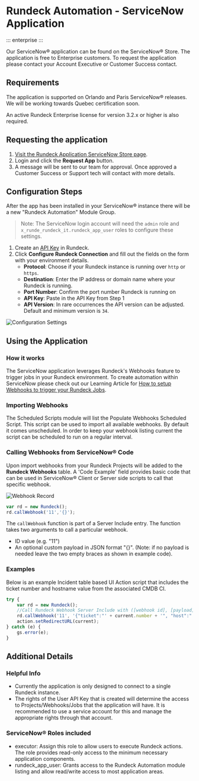 # Rundeck Automation - ServiceNow Application

::: enterprise
:::

Our ServiceNow&reg; application can be found on the ServiceNow&reg; Store.  The application is free to Enterprise customers.  To request the application please contact your Account Executive or Customer Success contact.

## Requirements

The application is supported on Orlando and Paris ServiceNow&reg; releases.  We will be working towards Quebec certification soon.

An active Rundeck Enterprise license for version 3.2.x or higher is also required.

## Requesting the application

1. [Visit the Rundeck Application ServiceNow Store page](https://store.servicenow.com/sn_appstore_store.do#!/store/application/6e8e2effdb8f041034a5d487f49619e2/1.0.6).
1. Login and click the **Request App** button.
1. A message will be sent to our team for approval.  Once approved a Customer Success or Support tech will contact with more details.

## Configuration Steps

After the app has been installed in your ServiceNow&reg; instance there will be a new "Rundeck Automation" Module Group.

> Note: The ServiceNow login account will need the `admin` role and `x_runde_rundeck_it.rundeck_app_user` roles to configure these settings.

1. Create an [API Key](/manual/10-user.md#user-api-tokens) in Rundeck.
1. Click **Configure Rundeck Connection** and fill out the fields on the form with your environment details.
    - **Protocol**: Choose if your Rundeck instance is running over `http` or `https`.
    - **Destination**: Enter the IP address or domain name where your Rundeck is running.
    - **Port Number**: Confirm the port number Rundeck is running on
    - **API Key**: Paste in the API Key from Step 1
    - **API Version**: In rare occurrences the API version can be adjusted.  Default and minimum version is `34`.

![Configuration Settings](@assets/img/sn-properties-config.png)


## Using the Application

### How it works
The ServiceNow application leverages Rundeck's Webhooks feature to trigger jobs in your Rundeck environment.  To create automation within ServiceNow please check out our Learning Article for [How to setup Webhooks to trigger your Rundeck Jobs](/learning/howto/using-webhooks.md).

### Importing Webhooks

The Scheduled Scripts module will list the Populate Webhooks Scheduled Script.  This script can be used to import all available webhooks.  By default it comes unscheduled.  In order to keep your webhook listing current the script can be scheduled to run on a regular interval.

### Calling Webhooks from ServiceNow&reg; Code

Upon import webhooks from your Rundeck Projects will be added to the **Rundeck Webhooks** table.  A 'Code Example' field provides basic code that can be used in ServiceNow&reg; Client or Server side scripts to call that specific webhook.

![Webhook Record](@assets/img/sn-webhook-record.png)

```javascript
var rd = new Rundeck();
rd.callWebhook('11','{}');
```
The `callWebhook` function is part of a Server Include entry. The function takes two arguments to call a particular webhook.
 - ID value (e.g. "11")
 - An optional custom payload in JSON format "{}".  (Note: if no payload is needed leave the two empty braces as shown in example code).

### Examples

Below is an example Incident table based UI Action script that includes the ticket number and hostname value from the associated CMDB CI.

```javascript
try {
    var rd = new Rundeck();
    //Call Rundeck Webhook Server Include with ([webhook id], [payload])
    rd.callWebhook('11', '{"ticket":"' + current.number + '", "host":"' + current.cmdb_ci.host_name + '"}');
    action.setRedirectURL(current);
} catch (e) {
    gs.error(e);
}
```
## Additional Details

### Helpful Info

- Currently the application is only designed to connect to a single Rundeck instance.
- The rights of the User API Key that is created will determine the access to Projects/Webhooks/Jobs that the application will have.  It is recommended to use a service account for this and manage the appropriate rights through that account.

### ServiceNow&reg; Roles included

- executor: Assign this role to allow users to execute Rundeck actions.  The role provides read-only access to the minimum necessary application components.
- rundeck_app_user:  Grants access to the Rundeck Automation module listing and allow read/write access to most application areas.
